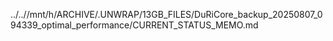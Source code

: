 ../..//mnt/h/ARCHIVE/.UNWRAP/13GB_FILES/DuRiCore_backup_20250807_094339_optimal_performance/CURRENT_STATUS_MEMO.md